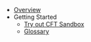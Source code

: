 * [Overview](/)
* Getting Started
    * [Try out CFT Sandbox](getting-started/try-out-sandbox)
    * [Glossary](getting-started/glossary)